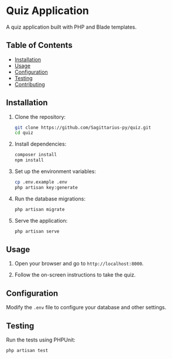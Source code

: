 # Quiz Application

A quiz application built with PHP and Blade templates.

## Table of Contents
- [Installation](#installation)
- [Usage](#usage)
- [Configuration](#configuration)
- [Testing](#testing)
- [Contributing](#contributing)

## Installation

1. Clone the repository:
    ```bash
    git clone https://github.com/Sagittarius-py/quiz.git
    cd quiz
    ```

2. Install dependencies:
    ```bash
    composer install
    npm install
    ```

3. Set up the environment variables:
    ```bash
    cp .env.example .env
    php artisan key:generate
    ```

4. Run the database migrations:
    ```bash
    php artisan migrate
    ```

5. Serve the application:
    ```bash
    php artisan serve
    ```

## Usage

1. Open your browser and go to `http://localhost:8000`.

2. Follow the on-screen instructions to take the quiz.

## Configuration

Modify the `.env` file to configure your database and other settings.

## Testing

Run the tests using PHPUnit:
```bash
php artisan test
